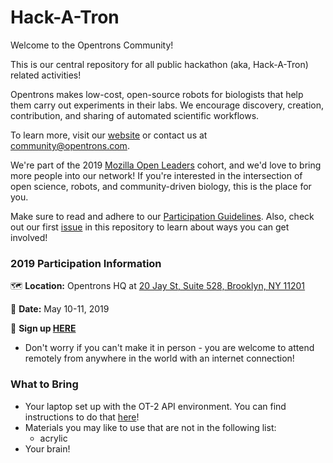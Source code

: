 # Hack-A-Tron

Welcome to the Opentrons Community!

This is our central repository for all public hackathon (aka, Hack-A-Tron) related activities!

Opentrons makes low-cost, open-source robots for biologists that help them carry out experiments in their labs. We encourage discovery, creation, contribution, and sharing of automated scientific workflows.

To learn more, visit our [website](http://opentrons.com) or contact us at community@opentrons.com.

We're part of the 2019 [Mozilla Open Leaders](https://foundation.mozilla.org/en/opportunity/mozilla-open-leaders/round-7/participants/participants---cohort-c/) cohort, and we'd love to bring more people into our network! If you're interested in the intersection of open science, robots, and community-driven biology, this is the place for you.

Make sure to read and adhere to our [Participation Guidelines](https://github.com/Opentrons/Hack-A-Tron/blob/master/CODE_OF_CONDUCT). Also, check out our first [issue](https://github.com/Opentrons/Hack-A-Tron/issues/1) in this repository to learn about ways you can get involved!

### 2019 Participation Information
🗺 **Location:** Opentrons HQ at [20 Jay St, Suite 528, Brooklyn, NY 11201](https://goo.gl/maps/rQCYLUqPXZSJ33Mk7)

📆 **Date:** May 10-11, 2019

📝 **Sign up [HERE](https://hack-a-tron.paperform.co/)**
- Don't worry if you can't make it in person - you are welcome to attend remotely from anywhere in the world with an internet   connection!

### What to Bring
- Your laptop set up with the OT-2 API environment. You can find instructions to do that [here](https://github.com/Opentrons/opentrons/blob/edge/CONTRIBUTING.md#development-setup)!
- Materials you may like to use that are not in the following list:
  - acrylic
- Your brain!


